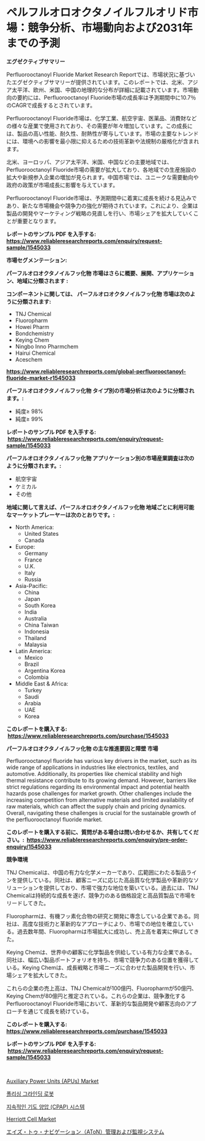 <p><h1>ペルフルオロオクタノイルフルオリド市場：競争分析、市場動向および2031年までの予測</h1></p><p><strong>エグゼクティブサマリー</strong></p>
<p><p>Perfluorooctanoyl Fluoride Market Research Reportでは、市場状況に基づいたエグゼクティブサマリーが提供されています。このレポートでは、北米、アジア太平洋、欧州、米国、中国の地理的な分布が詳細に記載されています。市場動向の要約には、Perfluorooctanoyl Fluoride市場の成長率は予測期間中に10.7％のCAGRで成長するとされています。</p><p>Perfluorooctanoyl Fluoride市場は、化学工業、航空宇宙、医薬品、消費財などの様々な産業で使用されており、その需要が年々増加しています。この成長には、製品の高い性能、耐久性、耐熱性が寄与しています。市場の主要なトレンドには、環境への影響を最小限に抑えるための技術革新や法規制の厳格化が含まれます。</p><p>北米、ヨーロッパ、アジア太平洋、米国、中国などの主要地域では、Perfluorooctanoyl Fluoride市場の需要が拡大しており、各地域での生産施設の拡大や新規参入企業の増加が見られます。中国市場では、ユニークな需要動向や政府の政策が市場成長に影響を与えています。</p><p>Perfluorooctanoyl Fluoride市場は、予測期間中に着実に成長を続ける見込みであり、新たな市場機会や競争力の強化が期待されています。これにより、企業は製品の開発やマーケティング戦略の見直しを行い、市場シェアを拡大していくことが重要となります。</p></p>
<p><strong>レポートのサンプル PDF を入手する: <a href="https://www.reliableresearchreports.com/enquiry/request-sample/1545033">https://www.reliableresearchreports.com/enquiry/request-sample/1545033</a></strong></p>
<p><strong>市場セグメンテーション:</strong></p>
<p><strong> パーフルオロオクタノイルフッ化物 市場はさらに概要、展開、アプリケーション、地域に分類されます :</strong></p>
<p><strong>コンポーネントに関しては、 パーフルオロオクタノイルフッ化物 市場は次のように分類されます: &nbsp;</strong></p>
<p><ul><li>TNJ Chemical</li><li>Fluoropharm</li><li>Howei Pharm</li><li>Bondchemistry</li><li>Keying Chem</li><li>Ningbo Inno Pharmchem</li><li>Hairui Chemical</li><li>Aceschem</li></ul></p>
<p><strong><a href="https://www.reliableresearchreports.com/global-perfluorooctanoyl-fluoride-market-r1545033">https://www.reliableresearchreports.com/global-perfluorooctanoyl-fluoride-market-r1545033</a></strong></p>
<p><strong> パーフルオロオクタノイルフッ化物 タイプ別の市場分析は次のように分類されます。:</strong></p>
<p><ul><li>純度≥ 98%</li><li>純度≥ 99%</li></ul></p>
<p><strong>レポートのサンプル PDF を入手する: &nbsp;<a href="https://www.reliableresearchreports.com/enquiry/request-sample/1545033">https://www.reliableresearchreports.com/enquiry/request-sample/1545033</a></strong></p>
<p><strong> パーフルオロオクタノイルフッ化物 アプリケーション別の市場産業調査は次のように分類されます。:</strong></p>
<p><ul><li>航空宇宙</li><li>ケミカル</li><li>その他</li></ul></p>
<p><strong>地域に関して言えば、パーフルオロオクタノイルフッ化物 地域ごとに利用可能なマーケットプレーヤーは次のとおりです。:</strong></p>
<p><ul>
    <li>
        North America:
        <ul>
            <li>United States</li>
            <li>Canada</li>
        </ul>
    </li>
    <li>
        Europe:
        <ul>
            <li>Germany</li>
            <li>France</li>
            <li>U.K.</li>
            <li>Italy</li>
            <li>Russia</li>
        </ul>
    </li>
    <li>
        Asia-Pacific:
        <ul>
            <li>China</li>
            <li>Japan</li>
            <li>South Korea</li>
            <li>India</li>
            <li>Australia</li>
            <li>China Taiwan</li>
            <li>Indonesia</li>
            <li>Thailand</li>
            <li>Malaysia</li>
        </ul>
    </li>
    <li>
        Latin America:
        <ul>
            <li>Mexico</li>
            <li>Brazil</li>
            <li>Argentina Korea</li>
            <li>Colombia</li>
        </ul>
    </li>
    <li>
        Middle East & Africa:
        <ul>
            <li>Turkey</li>
            <li>Saudi</li>
            <li>Arabia</li>
            <li>UAE</li>
            <li>Korea</li>
        </ul>
    </li>
    </ul></p>
<p><strong>このレポートを購入する: &nbsp;<a href="https://www.reliableresearchreports.com/purchase/1545033">https://www.reliableresearchreports.com/purchase/1545033</a></strong></p>
<p><strong>パーフルオロオクタノイルフッ化物 の主な推進要因と障壁 市場</strong></p>
<p><p>Perfluorooctanoyl fluoride has various key drivers in the market, such as its wide range of applications in industries like electronics, textiles, and automotive. Additionally, its properties like chemical stability and high thermal resistance contribute to its growing demand. However, barriers like strict regulations regarding its environmental impact and potential health hazards pose challenges for market growth. Other challenges include the increasing competition from alternative materials and limited availability of raw materials, which can affect the supply chain and pricing dynamics. Overall, navigating these challenges is crucial for the sustainable growth of the perfluorooctanoyl fluoride market.</p></p>
<p><strong>このレポートを購入する前に、質問がある場合は問い合わせるか、共有してください。:&nbsp; <a href="https://www.reliableresearchreports.com/enquiry/pre-order-enquiry/1545033">https://www.reliableresearchreports.com/enquiry/pre-order-enquiry/1545033</a></strong></p>
<p><strong>競争環境</strong></p>
<p><p>TNJ Chemicalは、中国の有力な化学メーカーであり、広範囲にわたる製品ラインを提供している。同社は、顧客ニーズに応じた高品質な化学製品や革新的なソリューションを提供しており、市場で強力な地位を築いている。過去には、TNJ Chemicalは持続的な成長を遂げ、競争力のある価格設定と高品質製品で市場をリードしてきた。</p><p>Fluoropharmは、有機フッ素化合物の研究と開発に専念している企業である。同社は、高度な技術力と革新的なアプローチにより、市場での地位を確立している。過去数年間、Fluoropharmは市場拡大に成功し、売上高を着実に伸ばしてきた。</p><p>Keying Chemは、世界中の顧客に化学製品を供給している有力な企業である。同社は、幅広い製品ポートフォリオを持ち、市場で競争力のある位置を獲得している。Keying Chemは、成長戦略と市場ニーズに合わせた製品開発を行い、市場シェアを拡大してきた。</p><p>これらの企業の売上高は、TNJ Chemicalが100億円、Fluoropharmが50億円、Keying Chemが80億円と推定されている。これらの企業は、競争激化するPerfluorooctanoyl Fluoride市場において、革新的な製品開発や顧客志向のアプローチを通じて成長を続けている。</p></p>
<p><strong>このレポートを購入する: &nbsp; <a href="https://www.reliableresearchreports.com/purchase/1545033">https://www.reliableresearchreports.com/purchase/1545033</a></strong></p>
<p><strong>レポートのサンプル PDF を入手する: &nbsp;<a href="https://www.reliableresearchreports.com/enquiry/request-sample/1545033">https://www.reliableresearchreports.com/enquiry/request-sample/1545033</a></strong><strong></strong></p>
<p>&nbsp;</p>
<p><p><a href="https://github.com/mabutironaldo/Market-Research-Report-List-4/blob/main/auxiliary-power-units-apus-market.md">Auxiliary Power Units (APUs) Market</a></p><p><a href="https://github.com/lzuwsfreyoq70/Market-Research-Report-List-2/blob/main/189651297815.md">폴리싱 그라인딩 로봇</a></p><p><a href="https://github.com/Hubertstyenger6685/Market-Research-Report-List-1/blob/main/633777784612.md">지속적인 기도 양압 (CPAP) 시스템</a></p><p><a href="https://issuu.com/reportprime-2/docs/herriott-cell-market-size-2030.pptx">Herriott Cell Market</a></p><p><a href="https://medium.com/@rodhoppe07/%E8%88%AA%E8%A1%8C%E8%A3%9C%E5%8A%A9-aton-%E7%AE%A1%E7%90%86%E3%81%8A%E3%82%88%E3%81%B3%E7%9B%A3%E8%A6%96%E3%82%B7%E3%82%B9%E3%83%86%E3%83%A0%E5%B8%82%E5%A0%B4-%E3%82%BF%E3%82%A4%E3%83%97-%E3%82%A2%E3%83%97%E3%83%AA%E3%82%B1%E3%83%BC%E3%82%B7%E3%83%A7%E3%83%B3-%E5%9C%B0%E7%90%86%E3%81%AB%E3%82%88%E3%82%8B%E5%8C%85%E6%8B%AC%E7%9A%84%E3%81%AA%E8%A9%95%E4%BE%A1-f1a3a304846e">エイズ・トゥ・ナビゲーション（AToN）管理および監視システム</a></p></p>